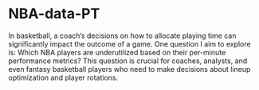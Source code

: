 # NBA-data-PT
In basketball, a coach’s decisions on how to allocate playing time can significantly impact the outcome of a game. One question I aim to explore is: Which NBA players are underutilized based on their per-minute performance metrics? This question is crucial for coaches, analysts, and even fantasy basketball players who need to make decisions about lineup optimization and player rotations.

